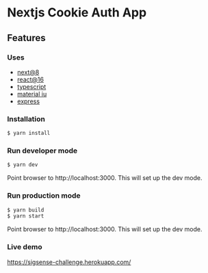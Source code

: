 # Nextjs Cookie Auth App

## Features
### Uses
 - [next@8](https://github.com/zeit/next.js)
 - [react@16](https://github.com/facebook/react)
 - [typescript](https://github.com/Microsoft/TypeScript)
 - [material iu](https://material-ui.com/)
 - [express](https://github.com/expressjs/express)

### Installation
```bash
$ yarn install
```

### Run developer mode
```bash
$ yarn dev
```
Point browser to http://localhost:3000. This will set up the dev mode.

### Run production mode
```bash
$ yarn build
$ yarn start
```
Point browser to http://localhost:3000. This will set up the dev mode.

### Live demo
https://sigsense-challenge.herokuapp.com/